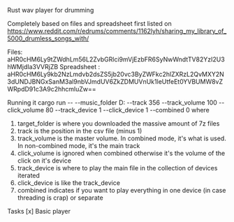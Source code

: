Rust wav player for drumming

Completely based on files and spreadsheet first listed on https://www.reddit.com/r/edrums/comments/1162lyh/sharing_my_library_of_5000_drumless_songs_with/

Files:    aHR0cHM6Ly9tZWdhLm56L2ZvbGRlci9mVjEzbFR6SyNwWndtTV82YzI2U3hWMjdIa3VVRjZB
Spreadsheet : aHR0cHM6Ly9kb2NzLmdvb2dsZS5jb20vc3ByZWFkc2hlZXRzL2QvMXY2N3dUNDJBNGxSanM3al9nbVJmdUV6ZkZDMUVnUk1leUtfeEt0YVBUMW8vZWRpdD91c3A9c2hhcmluZw==

Running it
cargo run -- --music_folder D: --track 356 --track_volume 100 --click_volume 80 --track_device 1 --click_device 1 --combined 0
where
1. target_folder is where you downloaded the massive amount of 7z files
2. track is the position in the csv file (minus 1)
3. track_volume is the master volume. In combined mode, it's what is used. In non-combined mode, it's the main track
4. click_volume is ignored when combined otherwise it's the volume of the click on it's device
5. track_device is where to play the main file in the collection of devices iterated
6. click_device is like the track_device
7. combined indicates if you want to play everything in one device (in case threading is crap) or separate

Tasks
[x] Basic player
